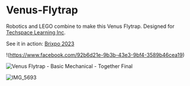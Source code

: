 # Venus-Flytrap
Robotics and LEGO combine to make this Venus Flytrap. Designed for [Techspace Learning Inc](https://techspacelearning.org/). 

See it in action: [Brixpo 2023](https://www.facebook.com/techspacelearning/videos/we-have-many-new-displays-including-snappy-the-venus-fly-trap-there-is-still-tim/781436816791968/)

!(https://www.facebook.com/92b6d21e-9b3b-43e3-9bf4-3589b46cea19)




![Venus Flytrap - Basic Mechanical - Together Final](https://github.com/NoahLobbe/Venus-Flytrap/assets/115848968/cfeb8cfc-c2cc-476b-8a24-d7c71e311c86)

![IMG_5693](https://github.com/NoahLobbe/Venus-Flytrap/assets/115848968/9942935c-0a93-49a6-922e-4b2f7ae07fd3)
